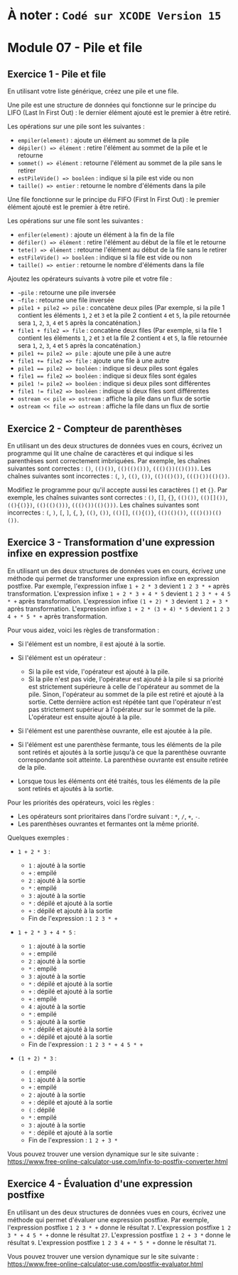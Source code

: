 # À noter : `Codé sur XCODE Version 15`

# Module 07 - Pile et file

## Exercice 1 - Pile et file

En utilisant votre liste générique, créez une pile et une file.

Une pile est une structure de données qui fonctionne sur le principe du LIFO (Last In First Out) : le dernier élément ajouté est le premier à être retiré.

Les opérations sur une pile sont les suivantes :

- `empiler(element)` : ajoute un élément au sommet de la pile
- `dépiler() => élément` : retire l'élément au sommet de la pile et le retourne
- `sommet() => élément` : retourne l'élément au sommet de la pile sans le retirer
- `estPileVide() => booléen` : indique si la pile est vide ou non
- `taille() => entier` : retourne le nombre d'éléments dans la pile

Une file fonctionne sur le principe du FIFO (First In First Out) : le premier élément ajouté est le premier à être retiré.

Les opérations sur une file sont les suivantes :

- `enfiler(element)` : ajoute un élément à la fin de la file
- `défiler() => élément` : retire l'élément au début de la file et le retourne
- `tete() => élément` : retourne l'élément au début de la file sans le retirer
- `estFileVide() => booléen` : indique si la file est vide ou non
- `taille() => entier` : retourne le nombre d'éléments dans la file

Ajoutez les opérateurs suivants à votre pile et votre file :

- `~pile` : retourne une pile inversée
- `~file` : retourne une file inversée
- `pile1 + pile2 => pile` : concatène deux piles (Par exemple, si la pile 1 contient les éléments `1`, `2` et `3` et la pile 2 contient `4` et `5`, la pile retournée sera `1`, `2`, `3`, `4` et `5` après la concaténation.)
- `file1 + file2 => file` : concatène deux files (Par exemple, si la file 1 contient les éléments `1`, `2` et `3` et la file 2 contient `4` et `5`, la file retournée sera `1`, `2`, `3`, `4` et `5` après la concaténation.)
- `pile1 += pile2 => pile` : ajoute une pile à une autre
- `file1 += file2 => file` : ajoute une file à une autre
- `pile1 == pile2 => booléen` : indique si deux piles sont égales
- `file1 == file2 => booléen` : indique si deux files sont égales
- `pile1 != pile2 => booléen` : indique si deux piles sont différentes
- `file1 != file2 => booléen` : indique si deux files sont différentes
- `ostream << pile => ostream` : affiche la pile dans un flux de sortie
- `ostream << file => ostream` : affiche la file dans un flux de sortie

## Exercice 2 - Compteur de parenthèses

En utilisant un des deux structures de données vues en cours, écrivez un programme qui lit une chaîne de caractères et qui indique si les parenthèses sont correctement imbriquées. Par exemple, les chaînes suivantes sont correctes : `()`, `(()())`, `(()(()()))`, `((()())(()()))`. Les chaînes suivantes sont incorrectes : `(`, `)`, `(()`, `())`, `(()(()())`, `((()())(()())`.

Modifiez le programme pour qu'il accepte aussi les caractères `[]` et `{}`. Par exemple, les chaînes suivantes sont correctes : `()`, `[]`, `{}`, `(()())`, `(()[]())`, `((){()})`, `(()(()()))`, `((()())(()()))`. Les chaînes suivantes sont incorrectes : `(`, `)`, `[`, `]`, `{`, `}`, `(()`, `())`, `(()[]`, `((){()}`, `(()(()())`, `((()())(()())`.

## Exercice 3 - Transformation d'une expression infixe en expression postfixe

En utilisant un des deux structures de données vues en cours, écrivez une méthode qui permet de transformer une expression infixe en expression postfixe. Par exemple, l'expression infixe `1 + 2 * 3` devient `1 2 3 * +` après transformation. L'expression infixe `1 + 2 * 3 + 4 * 5` devient `1 2 3 * + 4 5 * +` après transformation. L'expression infixe `(1 + 2) * 3` devient `1 2 + 3 *` après transformation. L'expression infixe `1 + 2 * (3 + 4) * 5` devient `1 2 3 4 + * 5 * +` après transformation.

Pour vous aidez, voici les règles de transformation :

- Si l'élément est un nombre, il est ajouté à la sortie.
- Si l'élément est un opérateur :

  - Si la pile est vide, l'opérateur est ajouté à la pile.
  - Si la pile n'est pas vide, l'opérateur est ajouté à la pile si sa priorité est strictement supérieure à celle de l'opérateur au sommet de la pile. Sinon, l'opérateur au sommet de la pile est retiré et ajouté à la sortie. Cette dernière action est répétée tant que l'opérateur n'est pas strictement supérieur à l'opérateur sur le sommet de la pile. L'opérateur est ensuite ajouté à la pile.

- Si l'élément est une parenthèse ouvrante, elle est ajoutée à la pile.
- Si l'élément est une parenthèse fermante, tous les éléments de la pile sont retirés et ajoutés à la sortie jusqu'à ce que la parenthèse ouvrante correspondante soit atteinte. La parenthèse ouvrante est ensuite retirée de la pile.
- Lorsque tous les éléments ont été traités, tous les éléments de la pile sont retirés et ajoutés à la sortie.

Pour les priorités des opérateurs, voici les règles :

- Les opérateurs sont prioritaires dans l'ordre suivant : `*`, `/`, `+`, `-`.
- Les parenthèses ouvrantes et fermantes ont la même priorité.

Quelques exemples :

- `1 + 2 * 3` :

  - `1` : ajouté à la sortie
  - `+` : empilé
  - `2` : ajouté à la sortie
  - `*` : empilé
  - `3` : ajouté à la sortie
  - `*` : dépilé et ajouté à la sortie
  - `+` : dépilé et ajouté à la sortie
  - Fin de l'expression : `1 2 3 * +`

- `1 + 2 * 3 + 4 * 5` :

  - `1` : ajouté à la sortie
  - `+` : empilé
  - `2` : ajouté à la sortie
  - `*` : empilé
  - `3` : ajouté à la sortie
  - `*` : dépilé et ajouté à la sortie
  - `+` : dépilé et ajouté à la sortie
  - `+` : empilé
  - `4` : ajouté à la sortie
  - `*` : empilé
  - `5` : ajouté à la sortie
  - `*` : dépilé et ajouté à la sortie
  - `+` : dépilé et ajouté à la sortie
  - Fin de l'expression : `1 2 3 * + 4 5 * +`

- `(1 + 2) * 3` :

  - `(` : empilé
  - `1` : ajouté à la sortie
  - `+` : empilé
  - `2` : ajouté à la sortie
  - `+` : dépilé et ajouté à la sortie
  - `(` : dépilé
  - `*` : empilé
  - `3` : ajouté à la sortie
  - `*` : dépilé et ajouté à la sortie
  - Fin de l'expression : `1 2 + 3 *`

Vous pouvez trouver une version dynamique sur le site suivante : https://www.free-online-calculator-use.com/infix-to-postfix-converter.html

## Exercice 4 - Évaluation d'une expression postfixe

En utilisant un des deux structures de données vues en cours, écrivez une méthode qui permet d'évaluer une expression postfixe. Par exemple, l'expression postfixe `1 2 3 * +` donne le résultat `7`. L'expression postfixe `1 2 3 * + 4 5 * +` donne le résultat `27`. L'expression postfixe `1 2 + 3 *` donne le résultat `9`. L'expression postfixe `1 2 3 4 + * 5 * +` donne le résultat `71`.

Vous pouvez trouver une version dynamique sur le site suivante :
https://www.free-online-calculator-use.com/postfix-evaluator.html
